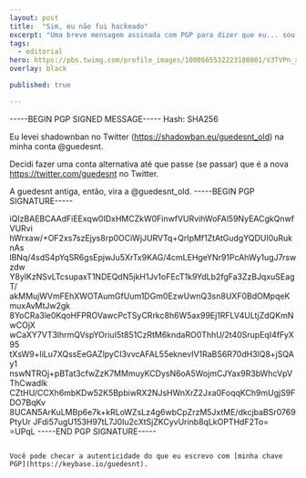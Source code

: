 ```yaml
---
layout: post
title:  "Sim, eu não fui hackeado"
excerpt: "Uma breve mensagem assinada com PGP para dizer que eu... sou eu. <br/><br/>"
tags:
  - editorial
hero: https://pbs.twimg.com/profile_images/1008665532223180801/V3TVPn_x.jpg
overlay: black

published: true

---
```


-----BEGIN PGP SIGNED MESSAGE-----
Hash: SHA256

Eu levei shadownban no Twitter (https://shadowban.eu/guedesnt_old) na minha conta @guedesnt.

Decidi fazer uma conta alternativa até que passe (se passar) que é a nova https://twitter.com/guedesnt no Twitter.

A guedesnt antiga, então, vira a @guedesnt_old.
-----BEGIN PGP SIGNATURE-----

iQIzBAEBCAAdFiEExqw0IDxHMCZkW0FinwfVURvihWoFAl59NyEACgkQnwfVURvi
hWrxaw/+OF2xs7szEjys8rp0OCiWjJURVTq+QrIpMf1ZtAtGudgYQDUI0uRuknAs
lBNq/4sdS4pYqSR6gsEpjwJu5XrTx9KAG/4cmLEHgeYNr91PcAhWy1ugJ7rswzdw
Y8ylKzNSvLTcsupaxT1NDEQdN5jkH1Jv1oFEcT1k9YdLb2fgFa3ZzBJqxuSEagT/
akMMujWVmFEhXWOTAumGfUum1DGm0EzwUwnQ3sn8UXF0BdOMpqeKmuxAvMtJw2gk
8YoCRa3le0KqoHFPROVawcPcTSyCRrkc8h6W5ax99Ej1RFLV4ULtjZdQKmNwCOjX
wCaXY7VT3lhrmQVspYOriuI5t851CzRtM6kndaRO0ThhU/2t40SrupEqI4fFyX95
tXsW9+liLu7XQssEeGAZlpyCI3vvcAFAL55eknevIV1RaBS6R70dH3lQ8+jSQAy1
nswNTROj+pBTat3cfwZzK7MMmuyKCDysN6oA5WojmCJYax9R3bWhcVpVThCwadlk
CZtHU/CCXh6mbKDw52K5BpbiwRX2NJsHWnXrZ2Jxa0FoqqKCh9mUgjS9FDO7BqKv
8UCAN5ArKuLMBp6e7k+kRLoWZsLz4g6wbCpZrzM5JxtME/dkcjbaBSr0769PtyUr
JFdi57ugU153H97tL7J0Iu2cXtSjZKCyvUrinb8qLkOPTHdF2To=
=UPqL
-----END PGP SIGNATURE-----
~~~

Você pode checar a autenticidade do que eu escrevo com [minha chave PGP](https://keybase.io/guedesnt).